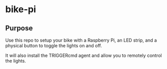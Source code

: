 # bike-pi

## Purpose

Use this repo to setup your bike with a Raspberry Pi, an LED strip, and a physical button to toggle the lights on and off.

It will also install the TRIGGERcmd agent and allow you to remotely control the lights.
